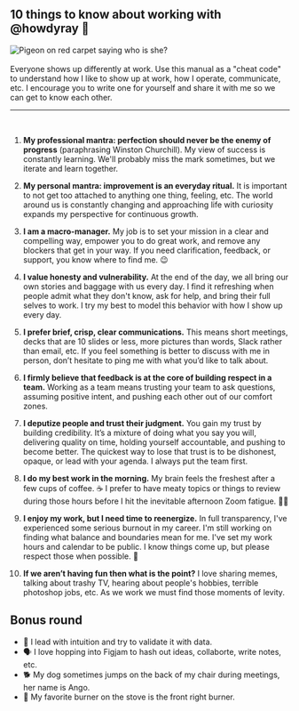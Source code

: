 ## 10 things to know about working with @howdyray 🤠 

![Pigeon on red carpet saying who is she?](https://user-images.githubusercontent.com/3454298/171913619-57890257-3c7a-4b6e-9e2a-fd21ecd1cb29.jpg)
<br>
<br>
Everyone shows up differently at work. Use this manual as a "cheat code" to understand how I like to show up at work, how I operate, communicate, etc. I encourage you to write one for yourself and share it with me so we can get to know each other. 

***  
<br>

1. **My professional mantra: perfection should never be the enemy of progress** (paraphrasing Winston Churchill). My view of success is constantly learning. We'll probably miss the mark sometimes, but we iterate and learn together.

2. **My personal mantra: improvement is an everyday ritual.** It is important to not get too attached to anything one thing, feeling, etc. The world around us is constantly changing and approaching life with curiosity expands my perspective for continuous growth.

3. **I am a macro-manager.** My job is to set your mission in a clear and compelling way, empower you to do great work, and remove any blockers that get in your way. If you need clarification, feedback, or support, you know where to find me. 😉 

4. **I value honesty and vulnerability.** At the end of the day, we all bring our own stories and baggage with us every day. I find it refreshing when people admit what they don't know, ask for help, and bring their full selves to work. I try my best to model this behavior with how I show up every day.

5. **I prefer brief, crisp, clear communications.** This means short meetings, decks that are 10 slides or less, more pictures than words, Slack rather than email, etc. If you feel something is better to discuss with me in person, don’t hesitate to ping me with what you’d like to talk about. 

6. **I firmly believe that feedback is at the core of building respect in a team.** Working as a team means trusting your team to ask questions, assuming positive intent, and pushing each other out of our comfort zones.

7. **I deputize people and trust their judgment.** You gain my trust by building credibility. It’s a mixture of doing what you say you will, delivering quality on time, holding yourself accountable, and pushing to become better. The quickest way to lose that trust is to be dishonest, opaque, or lead with your agenda. I always put the team first.

8. **I do my best work in the morning.** My brain feels the freshest after a few cups of coffee. ☕ I prefer to have meaty topics or things to review during those hours before I hit the inevitable afternoon Zoom fatigue. 😵‍💫 


9. **I enjoy my work, but I need time to reenergize.** In full transparency, I've experienced some serious burnout in my career. I'm still working on finding what balance and boundaries mean for me. I've set my work hours and calendar to be public. I know things come up, but please respect those when possible. 💖


10. **If we aren’t having fun then what is the point?** I love sharing memes, talking about trashy TV, hearing about people's hobbies, terrible photoshop jobs, etc. As we work we must find those moments of levity.


## Bonus round 
* 🧠 I lead with intuition and try to validate it with data.
* 🗣️ I love hopping into Figjam to hash out ideas, collaborte, write notes, etc.
* 🐕 My dog sometimes jumps on the back of my chair during meetings, her name is Ango.
* 🍳 My favorite burner on the stove is the front right burner. 